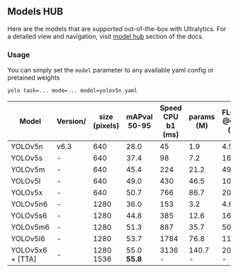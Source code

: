 ## Models HUB
Here are the models that are supported out-of-the-box with Ultralytics. For a detailed view and navigation, visit [model hub]() section of the docs.
### Usage
You can simply set the `model` parameter to any available yaml config or pretained weights
```bash
yolo task=... mode=... model=yolov5n.yaml
```

| Model            | Version/ | size (pixels) | mAPval 50-95  | Speed CPU b1 (ms) | params (M) | FLOPs @640 (B) | model file    | Pretrained Weights |
|------------------|----------|---------------|---------------|-------------------|------------|----------------|---------------|--------------------|
| YOLOv5n          | v6.3     | 640           | 28.0          | 45                | 1.9        | 4.5            | yolov5n.yaml  | -                  |
| YOLOv5s          | -        | 640           | 37.4          | 98                | 7.2        | 16.5           | yolov5s.yaml  | -                  |
| YOLOv5m          | -        | 640           | 45.4          | 224               | 21.2       | 49.0           | yolov5m.yaml  | -                  |
| YOLOv5l          | -        | 640           | 49.0          | 430               | 46.5       | 109.1          | yolov5l.yaml  | -                  |
| YOLOv5x          | -        | 640           | 50.7          | 766               | 86.7       | 205.7          | yolov5x.yaml  | -                  |
| YOLOv5n6         | -        | 1280          | 36.0          | 153               | 3.2        | 4.6            | yolov5n6.yaml | -                  |
| YOLOv5s6         | -        | 1280          | 44.8          | 385               | 12.6       | 16.8           | yolov5s6.yaml | -                  |
| YOLOv5m6         | -        | 1280          | 51.3          | 887               | 35.7       | 50.0           | yolov5m6.yaml | -                  |
| YOLOv5l6         | -        | 1280          | 53.7          | 1784              | 76.8       | 111.4          | yolov5l6.yaml | -                  |
| YOLOv5x6 + [TTA] | -        | 1280 1536     | 55.0 **55.8** | 3136 -            | 140.7 -    | 209.8 -        | yolov5x6.yaml | -                  |